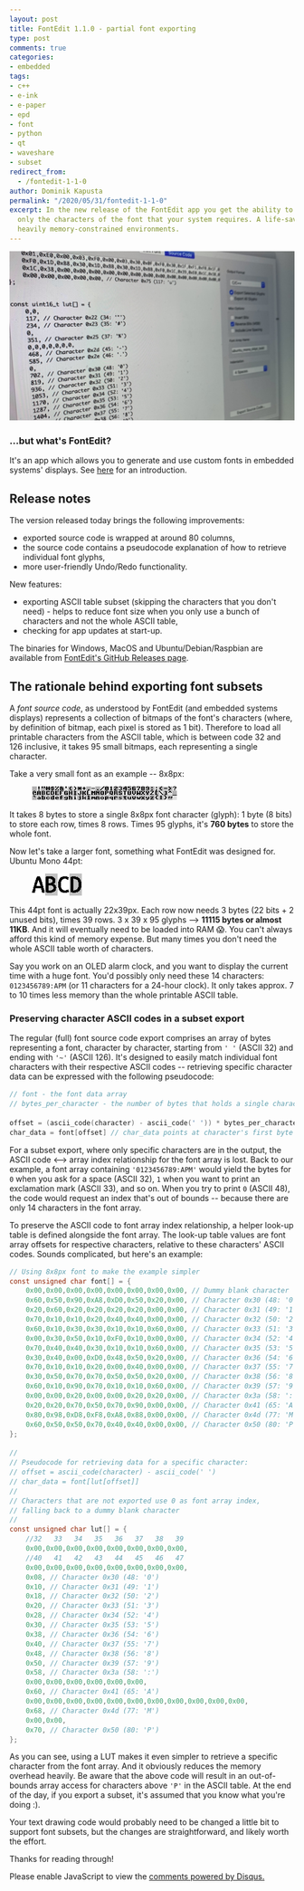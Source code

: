 ```yaml
---
layout: post
title: FontEdit 1.1.0 - partial font exporting
type: post
comments: true
categories:
- embedded
tags:
- c++
- e-ink
- e-paper
- epd
- font
- python
- qt
- waveshare
- subset
redirect_from:
  - /fontedit-1-1-0
author: Dominik Kapusta
permalink: "/2020/05/31/fontedit-1-1-0"
excerpt: In the new release of the FontEdit app you get the ability to export 
  only the characters of the font that your system requires. A life-saver in
  heavily memory-constrained environments.
---
```


<img class="cover" src="/assets/fontedit-1.1.0/cover.jpg">

### ...but what's FontEdit?

It's an app which allows you to generate and use custom fonts in embedded systems' displays. See [here](/2020/03/20/fontedit) for an introduction.

## Release notes

The version released today brings the following improvements:
* exported source code is wrapped at around 80 columns,
* the source code contains a pseudocode explanation of how to retrieve individual font glyphs,
* more user-friendly Undo/Redo functionality.

New features:
* exporting ASCII table subset (skipping the characters that you don't need) - helps to reduce 
  font size when you only use a bunch of characters and not the whole ASCII table,
* checking for app updates at start-up.

The binaries for Windows, MacOS and Ubuntu/Debian/Raspbian are available from [FontEdit's GitHub Releases page](https://github.com/ayoy/fontedit/releases/v1.1.0).


## The rationale behind exporting font subsets

A _font source code_, as understood by FontEdit (and embedded systems displays) represents
a collection of bitmaps of the font's characters (where, by definition of bitmap, each pixel
is stored as 1 bit). Therefore to load all printable characters from the ASCII table, which is
between code 32 and 126 inclusive, it takes 95 small bitmaps, each representing a single
character.

Take a very small font as an example -- 8x8px:

<figure>
  <a href="/assets/fontedit-1.1.0/font8x8.png">
    <img src="/assets/fontedit-1.1.0/font8x8.png" alt="A generic 8x8px font.">
  </a>
</figure>

It takes 8 bytes to store a single 8x8px font character (glyph): 1 byte (8 bits) to store 
each row, times 8 rows. Times 95 glyphs, it's **760 bytes** to store the whole font.

Now let's take a larger font, something what FontEdit was designed for. Ubuntu Mono 44pt:

<figure>
  <a href="/assets/fontedit-1.1.0/ubuntu44.png">
    <img src="/assets/fontedit-1.1.0/ubuntu44.png" alt="Ubuntu Mono 44pt font.">
  </a>
</figure>

This 44pt font is actually 22x39px. Each row now needs 3 bytes (22 bits + 2 unused bits), 
times 39 rows. 3 x 39 x 95 glyphs --> **11115 bytes or almost 11KB**. And it will eventually
need to be loaded into RAM 😱. You can't always afford this kind of memory expense. But many 
times you don't need the whole ASCII table worth of characters.

Say you work on an OLED alarm clock, and you want to display the current time with a huge font.
You'd possibly only need these 14 characters: `0123456789:APM` (or 11 characters for a 24-hour
clock). It only takes approx. 7 to 10 times less memory than the whole printable ASCII table.

### Preserving character ASCII codes in a subset export

The regular (full) font source code export comprises an array of bytes representing a font,
character by character, starting from `' '` (ASCII 32) and ending with `'~'` (ASCII 126).
It's designed to easily match individual font characters with their respective ASCII codes
-- retrieving specific character data can be expressed with the following pseudocode:

```C
// font - the font data array
// bytes_per_character - the number of bytes that holds a single character

offset = (ascii_code(character) - ascii_code(' ')) * bytes_per_character
char_data = font[offset] // char_data points at character's first byte
```

For a subset export, where only specific characters are in the output, the 
ASCII code <--> array index relationship for the font array is lost. Back to our example,
a font array containing `'0123456789:APM'` would yield the bytes for `0` when you ask for 
a space (ASCII 32), `1` when you want to print an exclamation mark (ASCII 33), and so on.
When you try to print `0` (ASCII 48), the code would request an index that's out of
bounds -- because there are only 14 characters in the font array.

To preserve the ASCII code to font array index relationship, a helper look-up table
is defined alongside the font array. The look-up table values are font array offsets for 
respective characters, relative to these characters' ASCII codes. Sounds complicated, but here's an example:

```C
// Using 8x8px font to make the example simpler
const unsigned char font[] = {
    0x00,0x00,0x00,0x00,0x00,0x00,0x00,0x00, // Dummy blank character
    0x60,0x50,0x90,0xA8,0xD0,0x50,0x20,0x00, // Character 0x30 (48: '0')
    0x20,0x60,0x20,0x20,0x20,0x20,0x00,0x00, // Character 0x31 (49: '1')
    0x70,0x10,0x10,0x20,0x40,0x40,0x00,0x00, // Character 0x32 (50: '2')
    0x60,0x10,0x30,0x30,0x10,0x10,0x60,0x00, // Character 0x33 (51: '3')
    0x00,0x30,0x50,0x10,0xF0,0x10,0x00,0x00, // Character 0x34 (52: '4')
    0x70,0x40,0x40,0x30,0x10,0x10,0x60,0x00, // Character 0x35 (53: '5')
    0x30,0x40,0x00,0xD0,0x48,0x50,0x20,0x00, // Character 0x36 (54: '6')
    0x70,0x10,0x10,0x20,0x00,0x40,0x00,0x00, // Character 0x37 (55: '7')
    0x30,0x50,0x70,0x70,0x50,0x50,0x20,0x00, // Character 0x38 (56: '8')
    0x60,0x10,0x90,0x70,0x10,0x10,0x60,0x00, // Character 0x39 (57: '9')
    0x00,0x00,0x20,0x00,0x00,0x20,0x20,0x00, // Character 0x3a (58: ':')
    0x20,0x20,0x70,0x50,0x70,0x90,0x00,0x00, // Character 0x41 (65: 'A')
    0x80,0x98,0xD8,0xF8,0xA8,0x88,0x00,0x00, // Character 0x4d (77: 'M')
    0x60,0x50,0x50,0x70,0x40,0x40,0x00,0x00, // Character 0x50 (80: 'P')
};

//
// Pseudocode for retrieving data for a specific character:
// offset = ascii_code(character) - ascii_code(' ')
// char_data = font[lut[offset]]
//
// Characters that are not exported use 0 as font array index, 
// falling back to a dummy blank character
//
const unsigned char lut[] = {
    //32   33   34   35   36   37   38   39
    0x00,0x00,0x00,0x00,0x00,0x00,0x00,0x00,
    //40   41   42   43   44   45   46   47
    0x00,0x00,0x00,0x00,0x00,0x00,0x00,0x00,
    0x08, // Character 0x30 (48: '0')
    0x10, // Character 0x31 (49: '1')
    0x18, // Character 0x32 (50: '2')
    0x20, // Character 0x33 (51: '3')
    0x28, // Character 0x34 (52: '4')
    0x30, // Character 0x35 (53: '5')
    0x38, // Character 0x36 (54: '6')
    0x40, // Character 0x37 (55: '7')
    0x48, // Character 0x38 (56: '8')
    0x50, // Character 0x39 (57: '9')
    0x58, // Character 0x3a (58: ':')
    0x00,0x00,0x00,0x00,0x00,0x00,
    0x60, // Character 0x41 (65: 'A')
    0x00,0x00,0x00,0x00,0x00,0x00,0x00,0x00,0x00,0x00,0x00,
    0x68, // Character 0x4d (77: 'M')
    0x00,0x00,
    0x70, // Character 0x50 (80: 'P')
};
```

As you can see, using a LUT makes it even simpler to retrieve a specific character from the
font array. And it obviously reduces the memory overhead heavily. Be aware that the above code
will result in an out-of-bounds array access for characters above `'P'` in the ASCII table.
At the end of the day, if you export a subset, it's assumed that you know what you're doing :).

Your text drawing code would probably need to be changed a little bit to support font subsets,
but the changes are straightforward, and likely worth the effort.

Thanks for reading through!


<div id="disqus_thread"></div>
<script>

/**
*  RECOMMENDED CONFIGURATION VARIABLES: EDIT AND UNCOMMENT THE SECTION BELOW TO INSERT DYNAMIC VALUES FROM YOUR PLATFORM OR CMS.
*  LEARN WHY DEFINING THESE VARIABLES IS IMPORTANT: https://disqus.com/admin/universalcode/#configuration-variables*/

var disqus_config = function () {
this.page.url = 'https://kapusta.cc/2020/05/31/fontedit-1-1-0';  // Replace PAGE_URL with your page's canonical URL variable
this.page.identifier = '2020-05-31-fontedit-1-1-0'; // Replace PAGE_IDENTIFIER with your page's unique identifier variable
};

(function() { // DON'T EDIT BELOW THIS LINE
var d = document, s = d.createElement('script');
s.src = 'https://kapusta-cc.disqus.com/embed.js';
s.setAttribute('data-timestamp', +new Date());
(d.head || d.body).appendChild(s);
})();
</script>
<noscript>Please enable JavaScript to view the <a href="https://disqus.com/?ref_noscript">comments powered by Disqus.</a></noscript>


